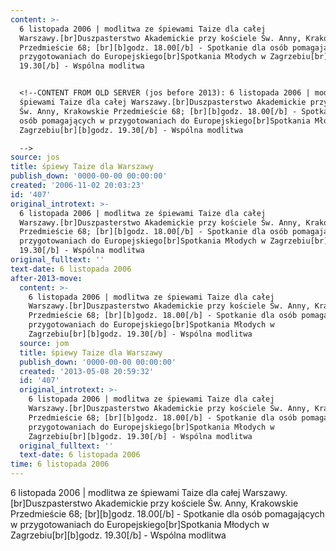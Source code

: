 ```yaml
---
content: >-
  6 listopada 2006 | modlitwa ze śpiewami Taize dla całej
  Warszawy.[br]Duszpasterstwo Akademickie przy kościele Św. Anny, Krakowskie
  Przedmieście 68; [br][b]godz. 18.00[/b] - Spotkanie dla osób pomagających w
  przygotowaniach do Europejskiego[br]Spotkania Młodych w Zagrzebiu[br][b]godz.
  19.30[/b] - Wspólna modlitwa


  <!--CONTENT FROM OLD SERVER (jos before 2013): 6 listopada 2006 | modlitwa ze
  śpiewami Taize dla całej Warszawy.[br]Duszpasterstwo Akademickie przy kościele
  Św. Anny, Krakowskie Przedmieście 68; [br][b]godz. 18.00[/b] - Spotkanie dla
  osób pomagających w przygotowaniach do Europejskiego[br]Spotkania Młodych w
  Zagrzebiu[br][b]godz. 19.30[/b] - Wspólna modlitwa

  -->
source: jos
title: śpiewy Taize dla Warszawy
publish_down: '0000-00-00 00:00:00'
created: '2006-11-02 20:03:23'
id: '407'
original_introtext: >-
  6 listopada 2006 | modlitwa ze śpiewami Taize dla całej
  Warszawy.[br]Duszpasterstwo Akademickie przy kościele Św. Anny, Krakowskie
  Przedmieście 68; [br][b]godz. 18.00[/b] - Spotkanie dla osób pomagających w
  przygotowaniach do Europejskiego[br]Spotkania Młodych w Zagrzebiu[br][b]godz.
  19.30[/b] - Wspólna modlitwa
original_fulltext: ''
text-date: 6 listopada 2006
after-2013-move:
  content: >-
    6 listopada 2006 | modlitwa ze śpiewami Taize dla całej
    Warszawy.[br]Duszpasterstwo Akademickie przy kościele Św. Anny, Krakowskie
    Przedmieście 68; [br][b]godz. 18.00[/b] - Spotkanie dla osób pomagających w
    przygotowaniach do Europejskiego[br]Spotkania Młodych w
    Zagrzebiu[br][b]godz. 19.30[/b] - Wspólna modlitwa
  source: jom
  title: śpiewy Taize dla Warszawy
  publish_down: '0000-00-00 00:00:00'
  created: '2013-05-08 20:59:32'
  id: '407'
  original_introtext: >-
    6 listopada 2006 | modlitwa ze śpiewami Taize dla całej
    Warszawy.[br]Duszpasterstwo Akademickie przy kościele Św. Anny, Krakowskie
    Przedmieście 68; [br][b]godz. 18.00[/b] - Spotkanie dla osób pomagających w
    przygotowaniach do Europejskiego[br]Spotkania Młodych w
    Zagrzebiu[br][b]godz. 19.30[/b] - Wspólna modlitwa
  original_fulltext: ''
  text-date: 6 listopada 2006
time: 6 listopada 2006
---
```

6 listopada 2006 | modlitwa ze śpiewami Taize dla całej Warszawy.[br]Duszpasterstwo Akademickie przy kościele Św. Anny, Krakowskie Przedmieście 68; [br][b]godz. 18.00[/b] - Spotkanie dla osób pomagających w przygotowaniach do Europejskiego[br]Spotkania Młodych w Zagrzebiu[br][b]godz. 19.30[/b] - Wspólna modlitwa

<!--CONTENT FROM OLD SERVER (jos before 2013): 6 listopada 2006 | modlitwa ze śpiewami Taize dla całej Warszawy.[br]Duszpasterstwo Akademickie przy kościele Św. Anny, Krakowskie Przedmieście 68; [br][b]godz. 18.00[/b] - Spotkanie dla osób pomagających w przygotowaniach do Europejskiego[br]Spotkania Młodych w Zagrzebiu[br][b]godz. 19.30[/b] - Wspólna modlitwa
-->

<!--{{json:{"created_date":"2006-11-02 20:03:23","publish_down":"0000-00-00 00:00:00","id":"407"}}}-->